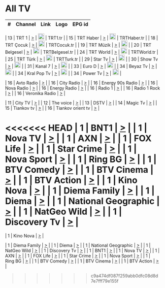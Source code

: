 <h1>All TV</h1>

| #   | Channel        | Link  | Logo | EPG id |
|:---:|:--------------:|:-----:|:----:|:------:|

| 13  | TRT 1            | [>](https://tv-trt1.medya.trt.com.tr/master.m3u8) | <img height="20" src="https://i.imgur.com/j786OLG.png"/> | TRT1.tr |
| 15  | TRT Haber        | [>](https://tv-trthaber.medya.trt.com.tr/master.m3u8) | <img height="20" src="https://i.imgur.com/OVfo8Ab.png"/> | TRTHaber.tr |
| 18  | TRT Çocuk        | [>](https://tv-trtcocuk.medya.trt.com.tr/master.m3u8) | <img height="20" src="https://i.imgur.com/QLFmD6d.png"/> | TRTCocuk.tr |
| 19  | TRT Müzik        | [>](https://tv-trtmuzik.medya.trt.com.tr/master.m3u8) | <img height="20" src="https://i.imgur.com/fIVFCEd.png"/> |
| 20  | TRT Belgesel     | [>](https://tv-trtbelgesel.medya.trt.com.tr/master.m3u8) | <img height="20" src="https://i.imgur.com/MGO87pe.png"/> | TRTBelgesel.tr |
| 24  | TRT World        | [>](https://tv-trtworld.medya.trt.com.tr/master.m3u8) | <img height="20" src="https://i.imgur.com/JEA2xpv.png"/> | TRTWorld.tr |
| 25  | TRT Türk         | [>](https://tv-trtturk.medya.trt.com.tr/master.m3u8) | <img height="20" src="https://i.imgur.com/OSTOQNw.png"/> | TRTTurk.tr |
| 29  | Star Tv   | [>](https://dogus-live.daioncdn.net/startv/startv_360p.m3u8) | <img height="20" src="https://i.imgur.com/IebUZx1.png"/> |
| 30  | Show Tv     | [>](https://ciner-live.daioncdn.net/showtv/showtv.m3u8) | <img height="20" src="https://i.imgur.com/IebUZx1.png"/> |
| 31  | Kanal 7     | [>](https://kanal7-live.daioncdn.net/kanal7/kanal7.m3u8) | <img height="20" src="https://i.imgur.com/IebUZx1.png"/> |
| 33  | Euro D    | [>](https://www.youtube.com/user/KanalD/live) | <img height="20" src="https://i.imgur.com/IebUZx1.png"/> |
| 34  | Beyaz Tv     | [>](https://beyaztv-live.daioncdn.net/beyaztv/beyaztv.m3u8) | <img height="20" src="https://i.imgur.com/IebUZx1.png"/> |
| 34  | Kral Pop Tv     | [>](https://www.youtube.com/watch?v=GuFTuKoXepw) | <img height="20" src="https://i.imgur.com/IebUZx1.png"/> |
| 34  | Power Tv     | [>](https://livetv.powerapp.com.tr/powerTV/powerhd.smil/chunklist.m3u8) | <img height="20" src="https://i.imgur.com/IebUZx1.png"/> |

| 16  | Avto Radio | [>](http://stream.metacast.eu/avtoradio.mp3.m3u) |
| 16  | City Radio | [>](http://stream.metacast.eu/city.aac.m3u) |
| 16  | Energy 90s Radio | [>](http://stream.metacast.eu/energy-90s.m3u) |
| 16  | Nova Radio | [>](http://stream.metacast.eu/nova.aac.m3u) |
| 16  | Energy Radio | [>](http://stream.metacast.eu/nrj.aac.m3u) |
| 16  | Radio 1 | [>](http://stream.metacast.eu/radio1.aac.m3u) |
| 16  | Radio 1 Rock | [>](http://stream.metacast.eu/radio1rock.aac.m3u) |
| 16  | Veronika Radio | [>](http://stream.metacast.eu/veronika.aac.m3u) |

| 11  | City TV | [>](https://tv.city.bg/play/tshls/citytv/index.m3u8) |
| 12  | The voice | [>](https://bss1.neterra.tv/thevoice/thevoice.m3u8) |
| 13  | DSTV | [>](http://46.249.95.140:8081/hls/data.m3u8) |
| 14  | Magic Tv | [>](https://bss1.neterra.tv/magictv/magictv.m3u8) |
| 15  | Tiankov tv | [>](https://streamer103.neterra.tv/tiankov-folk/live.m3u8) |
| 16  | Tiankov orient tv | [>](https://streamer103.neterra.tv/tiankov-orient/live.m3u8) |

<<<<<<< HEAD
| 1 | BNT1 | [>](https://ymkaya.xyz:19341/tv/bnt1/playlist.m3u8?wmsAuthSign=c2VydmVyX3RpbWU9NS8zMC8yMDI1IDY6NDY6NTcgUE0maGFzaF92YWx1ZT16OVB4ZzhGMldzamtGN2o5K0g4TW1nPT0mdmFsaWRtaW51dGVzPTYw) |
| 1 | Nova TV | [>](https://ymkaya.xyz:19341/tv/novatv/playlist.m3u8?wmsAuthSign=c2VydmVyX3RpbWU9NS8zMC8yMDI1IDY6NDc6MDggUE0maGFzaF92YWx1ZT1qQmZKeDIwS003NVJReWRqbk5lRDJRPT0mdmFsaWRtaW51dGVzPTYw) |
| 1 | AXN | [>](https://ymkaya.xyz:19341/tv/axn/playlist.m3u8?wmsAuthSign=c2VydmVyX3RpbWU9NS8zMC8yMDI1IDY6NDc6MTggUE0maGFzaF92YWx1ZT0wNkJrNWkzY0RlTDNDeEErRUE2TzZnPT0mdmFsaWRtaW51dGVzPTYw) |
| 1 | FOX Life | [>](https://ymkaya.xyz:19341/tv/foxlife/playlist.m3u8?wmsAuthSign=c2VydmVyX3RpbWU9NS8zMC8yMDI1IDY6NDc6MjggUE0maGFzaF92YWx1ZT1zSnJjSG9aT3NHSkdad05xWm9odUtRPT0mdmFsaWRtaW51dGVzPTYw) |
| 1 | Star Crime | [>](https://ymkaya.xyz:19341/tv/foxcrime/playlist.m3u8?wmsAuthSign=c2VydmVyX3RpbWU9NS8zMC8yMDI1IDY6NDc6MzggUE0maGFzaF92YWx1ZT1xQXUxS1UxVTM3R204WW5sNGUxb09nPT0mdmFsaWRtaW51dGVzPTYw) |
| 1 | Nova Sport | [>](https://ymkaya.xyz:19341/tv/novasport/playlist.m3u8?wmsAuthSign=c2VydmVyX3RpbWU9NS8zMC8yMDI1IDY6NDc6NDcgUE0maGFzaF92YWx1ZT1qNzllL1B1cFdOMTlDNFFYSlA3WGJBPT0mdmFsaWRtaW51dGVzPTYw) |
| 1 | Ring BG | [>](https://ymkaya.xyz:19341/tv/ringbg/playlist.m3u8?wmsAuthSign=c2VydmVyX3RpbWU9NS8zMC8yMDI1IDY6NDc6NTcgUE0maGFzaF92YWx1ZT1reDd0cjVBZzY5TndaZENQKzJjYkpnPT0mdmFsaWRtaW51dGVzPTYw) |
| 1 | BTV Comedy | [>](https://ymkaya.xyz:19341/tv/btvcomedy/playlist.m3u8?wmsAuthSign=c2VydmVyX3RpbWU9NS8zMC8yMDI1IDY6NDg6MDcgUE0maGFzaF92YWx1ZT1FSGV5MlRxSmNrSFE1eGFrTk5nVTR3PT0mdmFsaWRtaW51dGVzPTYw) |
| 1 | BTV Cinema | [>](https://ymkaya.xyz:19341/tv/btvcinema/playlist.m3u8?wmsAuthSign=c2VydmVyX3RpbWU9NS8zMC8yMDI1IDY6NDg6MTYgUE0maGFzaF92YWx1ZT1ibHVOaUxYTit3NXV3VFY5Mkx5b3JRPT0mdmFsaWRtaW51dGVzPTYw) |
| 1 | BTV Action | [>](https://ymkaya.xyz:19341/tv/btvaction/playlist.m3u8?wmsAuthSign=c2VydmVyX3RpbWU9NS8zMC8yMDI1IDY6NDg6MjYgUE0maGFzaF92YWx1ZT1kZjFvVm4rTnBSa0NHZ0t1U2VPTFV3PT0mdmFsaWRtaW51dGVzPTYw) |
| 1 | Kino Nova | [>](https://ymkaya.xyz:19341/tv/kinonova/playlist.m3u8?wmsAuthSign=c2VydmVyX3RpbWU9NS8zMC8yMDI1IDY6NDg6MzUgUE0maGFzaF92YWx1ZT01OUJkMHRPT1VDb29ZZEVMUDNNcEtBPT0mdmFsaWRtaW51dGVzPTYw) |
| 1 | Diema Family | [>](https://ymkaya.xyz:19341/tv/diemafamily/playlist.m3u8?wmsAuthSign=c2VydmVyX3RpbWU9NS8zMC8yMDI1IDY6NDg6NDUgUE0maGFzaF92YWx1ZT1ROW5QNTd3Vm5DM2RUQm9HMlgzRmN3PT0mdmFsaWRtaW51dGVzPTYw) |
| 1 | Diema | [>](https://ymkaya.xyz:19341/tv/diema/playlist.m3u8?wmsAuthSign=c2VydmVyX3RpbWU9NS8zMC8yMDI1IDY6NDg6NTQgUE0maGFzaF92YWx1ZT0yZDIwdFIxZ0h6bldpWmxRVjArVDhBPT0mdmFsaWRtaW51dGVzPTYw) |
| 1 | National Geographic | [>](https://ymkaya.xyz:19341/tv/natgeo/playlist.m3u8?wmsAuthSign=c2VydmVyX3RpbWU9NS8zMC8yMDI1IDY6NDk6MDQgUE0maGFzaF92YWx1ZT1VN0pWbFhieHhiNU45SmJuc3plZjZBPT0mdmFsaWRtaW51dGVzPTYw) |
| 1 | NatGeo Wild | [>](https://ymkaya.xyz:19341/tv/natgeowild/playlist.m3u8?wmsAuthSign=c2VydmVyX3RpbWU9NS8zMC8yMDI1IDY6NDk6MTMgUE0maGFzaF92YWx1ZT1jMnhnaWpkcU9XS2xmMjhnY0w3UVNRPT0mdmFsaWRtaW51dGVzPTYw) |
| 1 | Discovery Tv | [>](https://ymkaya.xyz:19341/tv/discovery/playlist.m3u8?wmsAuthSign=c2VydmVyX3RpbWU9NS8zMC8yMDI1IDY6NDk6MjMgUE0maGFzaF92YWx1ZT1qYjRuTXkzMDB6K0xPOUhMN0phUVVnPT0mdmFsaWRtaW51dGVzPTYw) |
=======


| 1 | Kino Nova | [>](https://ymkaya.xyz:11336/tv/kinonova/playlist.m3u8?wmsAuthSign=c2VydmVyX3RpbWU9MS8yLzIwMjUgNDo0MDoyMCBBTSZoYXNoX3ZhbHVlPWlFS1FrWEtMMVRFM3l5YklUWUJQUHc9PSZ2YWxpZG1pbnV0ZXM9NjA=) |

| 1 | Diema Family | [>](https://ymkaya.xyz:11336/tv/diemafamily/playlist.m3u8?wmsAuthSign=c2VydmVyX3RpbWU9MS8yLzIwMjUgNDo0MDozMCBBTSZoYXNoX3ZhbHVlPUVUaTVKTldvZTF5WVVCM0YwL21kaXc9PSZ2YWxpZG1pbnV0ZXM9NjA=) |
| 1 | Diema | [>](https://ymkaya.xyz:11336/tv/diema/playlist.m3u8?wmsAuthSign=c2VydmVyX3RpbWU9MS8yLzIwMjUgNDo0MDo0MCBBTSZoYXNoX3ZhbHVlPVlYMWVJT2NuUjNpUTBsaytEUFFOS2c9PSZ2YWxpZG1pbnV0ZXM9NjA=) |
| 1 | National Geographic | [>](https://ymkaya.xyz:11336/tv/natgeo/playlist.m3u8?wmsAuthSign=c2VydmVyX3RpbWU9MS8yLzIwMjUgNDo0MTo0MSBBTSZoYXNoX3ZhbHVlPTJQTlVmcG5nYWx0M013eUhGRGxnd0E9PSZ2YWxpZG1pbnV0ZXM9NjA=) |
| 1 | NatGeo Wild | [>](https://ymkaya.xyz:11336/tv/natgeowild/playlist.m3u8?wmsAuthSign=c2VydmVyX3RpbWU9MS8yLzIwMjUgNDo0MTo1MSBBTSZoYXNoX3ZhbHVlPVl1OXZaTTliN0hGWEN3eDBYd1duNkE9PSZ2YWxpZG1pbnV0ZXM9NjA=) |
| 1 | Discovery Tv | [>](https://ymkaya.xyz:11336/tv/discovery/playlist.m3u8?wmsAuthSign=c2VydmVyX3RpbWU9MS8yLzIwMjUgNDo0MjowMSBBTSZoYXNoX3ZhbHVlPWtBQmdLNlY2RmQwWElzMVYzSDJyVkE9PSZ2YWxpZG1pbnV0ZXM9NjA=) |
| 1 | BNT1 | [>](https://ymkaya.xyz:11336/tv/bnt1/playlist.m3u8?wmsAuthSign=c2VydmVyX3RpbWU9MS8yLzIwMjUgNDozODozOCBBTSZoYXNoX3ZhbHVlPVVrMVlRQXpJWlhYeUh6ZFVpSC9NMUE9PSZ2YWxpZG1pbnV0ZXM9NjA=) |
| 1 | Nova TV | [>](https://ymkaya.xyz:11336/tv/novatv/playlist.m3u8?wmsAuthSign=c2VydmVyX3RpbWU9MS8yLzIwMjUgNDozODo0OCBBTSZoYXNoX3ZhbHVlPUVxQjh1a0ZzYkVGZU8zZDFGTzdreVE9PSZ2YWxpZG1pbnV0ZXM9NjA=) |
| 1 | AXN | [>](https://ymkaya.xyz:11336/tv/axn/playlist.m3u8?wmsAuthSign=c2VydmVyX3RpbWU9MS8yLzIwMjUgNDozODo1OCBBTSZoYXNoX3ZhbHVlPUpkWStGY1hkNXhaOVpPZ0thQ0FZL3c9PSZ2YWxpZG1pbnV0ZXM9NjA=) |
| 1 | FOX Life | [>](https://ymkaya.xyz:11336/tv/foxlife/playlist.m3u8?wmsAuthSign=c2VydmVyX3RpbWU9MS8yLzIwMjUgNDozOToxMCBBTSZoYXNoX3ZhbHVlPWt1ZDc1T3AzYlZDTjJnSy9TU0xJZlE9PSZ2YWxpZG1pbnV0ZXM9NjA=) |
| 1 | Star Crime | [>](https://ymkaya.xyz:11336/tv/foxcrime/playlist.m3u8?wmsAuthSign=c2VydmVyX3RpbWU9MS8yLzIwMjUgNDozOToyMCBBTSZoYXNoX3ZhbHVlPXIwVU45Nm9FR1l2enNkTG9TanBxbmc9PSZ2YWxpZG1pbnV0ZXM9NjA=) |
| 1 | Nova Sport | [>](https://ymkaya.xyz:11336/tv/novasport/playlist.m3u8?wmsAuthSign=c2VydmVyX3RpbWU9MS8yLzIwMjUgNDozOTozMCBBTSZoYXNoX3ZhbHVlPXlSZ0UxazVaM0xhSmc0NmR4T0c1T2c9PSZ2YWxpZG1pbnV0ZXM9NjA=) |
| 1 | Ring BG | [>](https://ymkaya.xyz:11336/tv/ringbg/playlist.m3u8?wmsAuthSign=c2VydmVyX3RpbWU9MS8yLzIwMjUgNDozOTo0MCBBTSZoYXNoX3ZhbHVlPTR4aUlFNHVUYWN4enY1WkVuOFZma2c9PSZ2YWxpZG1pbnV0ZXM9NjA=) |
| 1 | BTV Comedy | [>](https://ymkaya.xyz:11336/tv/btvcomedy/playlist.m3u8?wmsAuthSign=c2VydmVyX3RpbWU9MS8yLzIwMjUgNDozOTo1MCBBTSZoYXNoX3ZhbHVlPUtrMTJ2RHNTTUU1RFp1ZkVOdXFSK3c9PSZ2YWxpZG1pbnV0ZXM9NjA=) |
| 1 | BTV Cinema | [>](https://ymkaya.xyz:11336/tv/btvcinema/playlist.m3u8?wmsAuthSign=c2VydmVyX3RpbWU9MS8yLzIwMjUgNDozOTo1OSBBTSZoYXNoX3ZhbHVlPTZWcU9FZW56cG1NM1lrYy8xNE5NeHc9PSZ2YWxpZG1pbnV0ZXM9NjA=) |
| 1 | BTV Action | [>](https://ymkaya.xyz:11336/tv/btvaction/playlist.m3u8?wmsAuthSign=c2VydmVyX3RpbWU9MS8yLzIwMjUgNDo0MDoxMCBBTSZoYXNoX3ZhbHVlPUlDd0ErRkZVWThyMVZwR3c2REdGZ3c9PSZ2YWxpZG1pbnV0ZXM9NjA=) |
>>>>>>> c9a474df087f259abb0dfc08d8d7e7fff79e155f

